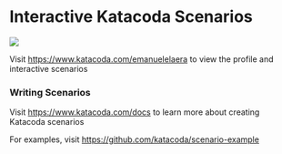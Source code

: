 # Interactive Katacoda Scenarios

[![](http://shields.katacoda.com/katacoda/emanuelelaera/count.svg)](https://www.katacoda.com/emanuelelaera "Get your profile on Katacoda.com")

Visit https://www.katacoda.com/emanuelelaera to view the profile and interactive scenarios

### Writing Scenarios
Visit https://www.katacoda.com/docs to learn more about creating Katacoda scenarios

For examples, visit https://github.com/katacoda/scenario-example
